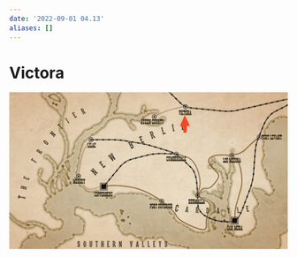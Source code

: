 ```yaml
---
date: '2022-09-01 04.13'
aliases: []
---
```


# Victora
![](_attachments/Pasted%20image%2020220901161348.png)
